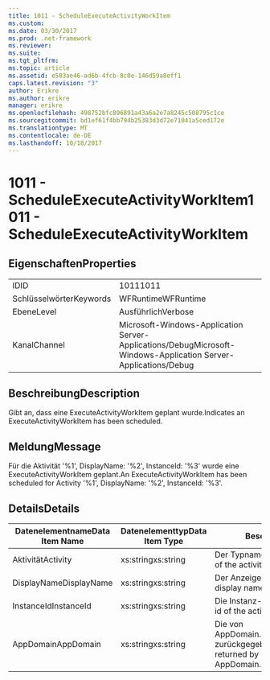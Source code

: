 ```yaml
---
title: 1011 - ScheduleExecuteActivityWorkItem
ms.custom: 
ms.date: 03/30/2017
ms.prod: .net-framework
ms.reviewer: 
ms.suite: 
ms.tgt_pltfrm: 
ms.topic: article
ms.assetid: e503ae46-ad6b-4fcb-8c0e-146d59a8eff1
caps.latest.revision: "3"
author: Erikre
ms.author: erikre
manager: erikre
ms.openlocfilehash: 498752bfc896891a43a6a2e7a8245c508795c1ce
ms.sourcegitcommit: bd1ef61f4bb794b25383d3d72e71041a5ced172e
ms.translationtype: MT
ms.contentlocale: de-DE
ms.lasthandoff: 10/18/2017
---
```

# <a name="1011---scheduleexecuteactivityworkitem"></a><span data-ttu-id="60eee-102">1011 - ScheduleExecuteActivityWorkItem</span><span class="sxs-lookup"><span data-stu-id="60eee-102">1011 - ScheduleExecuteActivityWorkItem</span></span>
## <a name="properties"></a><span data-ttu-id="60eee-103">Eigenschaften</span><span class="sxs-lookup"><span data-stu-id="60eee-103">Properties</span></span>  
  
|||  
|-|-|  
|<span data-ttu-id="60eee-104">ID</span><span class="sxs-lookup"><span data-stu-id="60eee-104">ID</span></span>|<span data-ttu-id="60eee-105">1011</span><span class="sxs-lookup"><span data-stu-id="60eee-105">1011</span></span>|  
|<span data-ttu-id="60eee-106">Schlüsselwörter</span><span class="sxs-lookup"><span data-stu-id="60eee-106">Keywords</span></span>|<span data-ttu-id="60eee-107">WFRuntime</span><span class="sxs-lookup"><span data-stu-id="60eee-107">WFRuntime</span></span>|  
|<span data-ttu-id="60eee-108">Ebene</span><span class="sxs-lookup"><span data-stu-id="60eee-108">Level</span></span>|<span data-ttu-id="60eee-109">Ausführlich</span><span class="sxs-lookup"><span data-stu-id="60eee-109">Verbose</span></span>|  
|<span data-ttu-id="60eee-110">Kanal</span><span class="sxs-lookup"><span data-stu-id="60eee-110">Channel</span></span>|<span data-ttu-id="60eee-111">Microsoft-Windows-Application Server-Applications/Debug</span><span class="sxs-lookup"><span data-stu-id="60eee-111">Microsoft-Windows-Application Server-Applications/Debug</span></span>|  
  
## <a name="description"></a><span data-ttu-id="60eee-112">Beschreibung</span><span class="sxs-lookup"><span data-stu-id="60eee-112">Description</span></span>  
 <span data-ttu-id="60eee-113">Gibt an, dass eine ExecuteActivityWorkItem geplant wurde.</span><span class="sxs-lookup"><span data-stu-id="60eee-113">Indicates an ExecuteActivityWorkItem has been scheduled.</span></span>  
  
## <a name="message"></a><span data-ttu-id="60eee-114">Meldung</span><span class="sxs-lookup"><span data-stu-id="60eee-114">Message</span></span>  
 <span data-ttu-id="60eee-115">Für die Aktivität '%1', DisplayName: '%2', InstanceId: '%3' wurde eine ExecuteActivityWorkItem geplant.</span><span class="sxs-lookup"><span data-stu-id="60eee-115">An ExecuteActivityWorkItem has been scheduled for Activity '%1', DisplayName: '%2', InstanceId: '%3'.</span></span>  
  
## <a name="details"></a><span data-ttu-id="60eee-116">Details</span><span class="sxs-lookup"><span data-stu-id="60eee-116">Details</span></span>  
  
|<span data-ttu-id="60eee-117">Datenelementname</span><span class="sxs-lookup"><span data-stu-id="60eee-117">Data Item Name</span></span>|<span data-ttu-id="60eee-118">Datenelementtyp</span><span class="sxs-lookup"><span data-stu-id="60eee-118">Data Item Type</span></span>|<span data-ttu-id="60eee-119">Beschreibung</span><span class="sxs-lookup"><span data-stu-id="60eee-119">Description</span></span>|  
|--------------------|--------------------|-----------------|  
|<span data-ttu-id="60eee-120">Aktivität</span><span class="sxs-lookup"><span data-stu-id="60eee-120">Activity</span></span>|<span data-ttu-id="60eee-121">xs:string</span><span class="sxs-lookup"><span data-stu-id="60eee-121">xs:string</span></span>|<span data-ttu-id="60eee-122">Der Typname der Aktivität.</span><span class="sxs-lookup"><span data-stu-id="60eee-122">The type name of the activity.</span></span>|  
|<span data-ttu-id="60eee-123">DisplayName</span><span class="sxs-lookup"><span data-stu-id="60eee-123">DisplayName</span></span>|<span data-ttu-id="60eee-124">xs:string</span><span class="sxs-lookup"><span data-stu-id="60eee-124">xs:string</span></span>|<span data-ttu-id="60eee-125">Der Anzeigename der Aktivität.</span><span class="sxs-lookup"><span data-stu-id="60eee-125">The display name of the activity.</span></span>|  
|<span data-ttu-id="60eee-126">InstanceId</span><span class="sxs-lookup"><span data-stu-id="60eee-126">InstanceId</span></span>|<span data-ttu-id="60eee-127">xs:string</span><span class="sxs-lookup"><span data-stu-id="60eee-127">xs:string</span></span>|<span data-ttu-id="60eee-128">Die Instanz-ID der Aktivität.</span><span class="sxs-lookup"><span data-stu-id="60eee-128">The instance id of the activity.</span></span>|  
|<span data-ttu-id="60eee-129">AppDomain</span><span class="sxs-lookup"><span data-stu-id="60eee-129">AppDomain</span></span>|<span data-ttu-id="60eee-130">xs:string</span><span class="sxs-lookup"><span data-stu-id="60eee-130">xs:string</span></span>|<span data-ttu-id="60eee-131">Die von AppDomain.CurrentDomain.FriendlyName zurückgegebene Zeichenfolge.</span><span class="sxs-lookup"><span data-stu-id="60eee-131">The string returned by AppDomain.CurrentDomain.FriendlyName.</span></span>|
